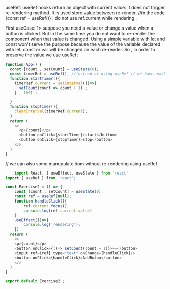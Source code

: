 useRef: useRef hooks return an object with current value. It does not trigger re-rendering method. It is used store value between re-render. 
//in the code {const ref = useRef()} : do not use ref.current while rendering .

First useCase: 
1> suppose you need a value or change a value when a button is clicked. But in the same time you do not want to re-render the component when that value is changed. Using a simple variable with let and const won't serve the purpose because the value of the variable declared with let, const or var will be changed on each re-render. So , in order to preserve the value we use useRef;
```javascript
function App() {
  const [count , setCount] = useState(0);
  const timerRef = useRef(); //instead of using useRef if we have used normal variable then everytime the app is re-rendered the value of the normal variable is also re-rendered
  function startTimer(){
    timerRef.current = setInterval(()=>{
      setCount(count => count + 1) ; 
    } , 100) ; 

  }
  function stopTimer(){
    clearInterval(timerRef.current);
  }
  return (
    <>
      <p>{count}</p>
      <button onClick={startTimer}>start</button>
      <button onClick={stopTimer}>stop</button>
    </>
  )
}
```

// we can also some manupulate dom without re-rendering using useRef
```javascript
    import React, { useEffect, useState } from 'react'
import { useRef } from 'react';

const Exercise2 = () => {
    const [count , setCount] = useState(0);
    const ref = useRef(null);
    function handleClick(){
        ref.current.focus();
        console.log(ref.current.value)
    }
    useEffect(()=>{
        console.log('rendering');
    })
  return (
    <>
    <p>{count}</p>
    <button onClick={()=> setCount(count + 1)}>++</button>
    <input ref={ref} type="text" onChange={handleClick}/>
    <button onClick={handleClick}>AddButon</button>
    </>
  )
}

export default Exercise2 ; 
```